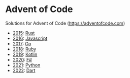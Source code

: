 # Advent of Code

Solutions for Advent of Code (https://adventofcode.com)

- [2015](../../tree/main/2015): [Rust](https://www.rust-lang.org/)
- [2016](../../tree/main/2015): [Javascript](https://nodejs.org/)
- [2017](../../tree/main/2017): [Go](https://golang.org/)
- [2018](../../tree/main/2018): [Ruby](https://www.ruby-lang.org/)
- [2019](../../tree/main/2019): [Kotlin](https://kotlinlang.org/)
- [2020](../../tree/main/2020): [F#](https://fsharp.org/)
- [2021](../../tree/main/2021): [Python](https://python.org/)
- [2022](../../tree/main/2022): [Dart](https://dart.dev/)
